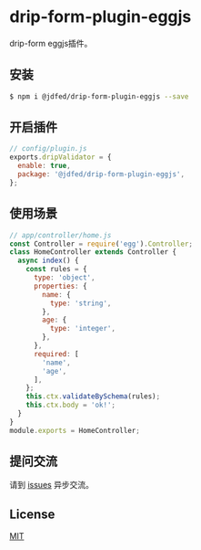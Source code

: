 # drip-form-plugin-eggjs

drip-form eggjs插件。

## 安装

```bash
$ npm i @jdfed/drip-form-plugin-eggjs --save
```

## 开启插件

```js
// config/plugin.js
exports.dripValidator = {
  enable: true,
  package: '@jdfed/drip-form-plugin-eggjs',
};
```

## 使用场景

```js
// app/controller/home.js
const Controller = require('egg').Controller;
class HomeController extends Controller {
  async index() {
    const rules = {
      type: 'object',
      properties: {
        name: {
          type: 'string',
        },
        age: {
          type: 'integer',
        },
      },
      required: [
        'name',
        'age',
      ],
    };
    this.ctx.validateBySchema(rules);
    this.ctx.body = 'ok!';
  }
}
module.exports = HomeController;
```

## 提问交流

请到 [issues](https://github.com/JDFED/drip-form) 异步交流。

## License

[MIT](LICENSE)
